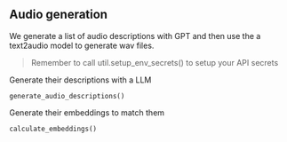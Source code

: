 ## Audio generation

We generate a list of audio descriptions with GPT and then use the a text2audio model to generate wav files.

> Remember to call util.setup_env_secrets() to setup your API secrets

Generate their descriptions with a LLM

    generate_audio_descriptions()

Generate their embeddings to match them

    calculate_embeddings()
